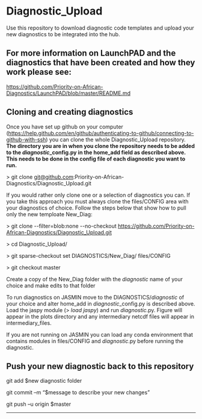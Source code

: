 # Diagnostic_Upload
Use this repository to download diagnostic code templates and upload your new diagnostics to be integrated into the hub.

## For more information on LaunchPAD and the diagnostics that have been created and how they work please see:

https://github.com/Priority-on-African-Diagnostics/LaunchPAD/blob/master/README.md

## Cloning and creating diagnostics

Once you have set up github on your computer (https://help.github.com/en/github/authenticating-to-github/connecting-to-github-with-ssh) you can clone the whole Diagnostic_Upload repository. __The directory you are in when you clone the repository needs to be added to the *diagnostic*\_config.py in the home_add field as described above. This needs to be done in the config file of each diagnostic you want to run.__

\> git clone git@github.com:Priority-on-African-Diagnostics/Diagnostic_Upload.git

If you would rather only clone one or a selection of diagnostics you can. If you take this approach you must always clone the files/CONFIG area with your diagnostics of choice. Follow the steps below that show how to pull only the new temploate New_Diag:

\> git clone --filter=blob:none --no-checkout  https://github.com/Priority-on-African-Diagnostics/Diagnostic_Upload.git

\> cd Diagnostic_Upload/

\> git sparse-checkout set DIAGNOSTICS/New_Diag/ files/CONFIG

\> git checkout master

Create a copy of the New_Diag folder with the *diagnostic* name of your choice and make edits to that folder

To run diagnostics on JASMIN move to the DIAGNOSTICS/*diagnostic* of your choice and alter home_add in *diagnostic*\_config.py is described above. Load the jaspy module (> *load jaspy*) and run *diagnostic*.py. Figure will appear in the plots directory and any intermediary netcdf files will appear in intermediary_files. 

If you are not running on JASMIN you can load any conda environment that contains modules in files/CONFIG and *diagnostic*.py before running the diagnostic. 

## Push your new diagnostic back to this repository

git add $new diagnostic folder

git commit –m “$message to describe your new changes” 

git push –u origin $master 

---------
